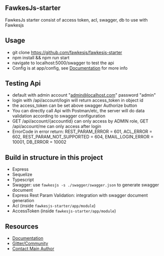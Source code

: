 ## FawkesJs-starter
FawkesJs starter consist of access token, acl, swagger, db to use with Fawkesjs

## Usage
- git clone https://github.com/fawkesjs/fawkesjs-starter
- npm install && npm run start
- navigate to localhost:5000/swagger to test the api
- Config is at app/config, see [Documentation](https://github.com/fawkesjs/fawkesjs/tree/master/doc) for more info

## Testing Api
- default with admin account "admin@localhost.com" password "admin"
- login with /api/account/login will return access_token in object id
- the access_token can be set above swagger Authorize button
- You can directly call Api with Postman/etc, the server will do data validation according to swagger configuration
- GET /api/account/{accountId} can only access by ADMIN role, GET /api/account/me can only access after login
- ErrorCode in error return: REST_PARAM_ERROR = 601, ACL_ERROR = 602, REST_PARAM_NOT_SUPPORTED = 604, EMAIL_LOGIN_ERROR = 10001, DB_ERROR = 10002

## Build in structure in this project
- Express
- Sequelize
- Typescript
- Swagger: use `fawkesjs -s ./swagger/swagger.json` to generate swagger document
- Express Rest Param Validation: integration with swagger document generation
- Acl (inside `fawkesjs-starter/app/module`)
- AccessToken (inside `fawkesjs-starter/app/module`)

## Resources
- [Documentation](https://github.com/fawkesjs/fawkesjs/tree/master/doc)
- [Gitter/Community](https://gitter.im/fawkesjs)
- [Contact Main Author](https://gitter.im/nghenglim)
